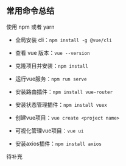 ## 常用命令总结
使用 npm 或者 yarn 
- 全局安装 cli：`npm install -g @vue/cli`

- 查看 vue 版本：`vue --version`

- 克隆项目并安装：`npm install`

- 运行vue服务：`npm run serve`

- 安装路由插件：`npm install vue-router`

- 安装状态管理插件：`npm install vuex`

- 创建vue项目：`vue create <project name>`

- 可视化管理vue项目：`vue ui`

- 安装axios插件：`npm install axios`

待补充
